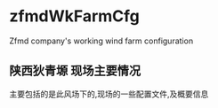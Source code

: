 # zfmdWkFarmCfg
Zfmd company's working wind farm configuration

## 陕西狄青塬 现场主要情况
主要包括的是此风场下的,现场的一些配置文件,及概要信息
